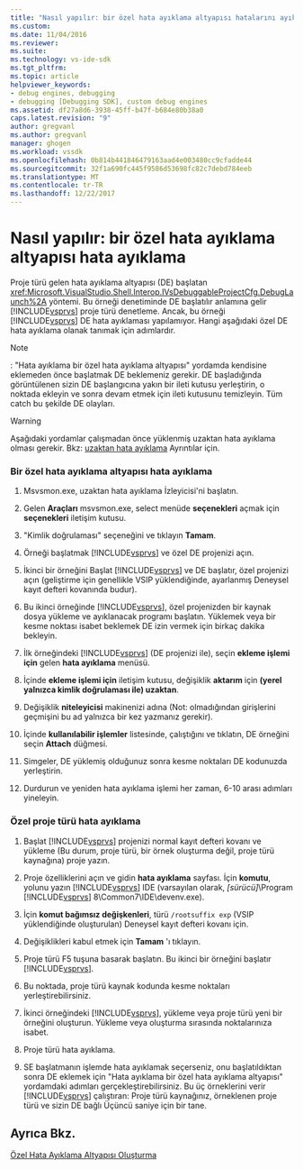 ```yaml
---
title: "Nasıl yapılır: bir özel hata ayıklama altyapısı hatalarını ayıklama | Microsoft Docs"
ms.custom: 
ms.date: 11/04/2016
ms.reviewer: 
ms.suite: 
ms.technology: vs-ide-sdk
ms.tgt_pltfrm: 
ms.topic: article
helpviewer_keywords:
- debug engines, debugging
- debugging [Debugging SDK], custom debug engines
ms.assetid: df27a8d6-3938-45ff-b47f-b684e80b38a0
caps.latest.revision: "9"
author: gregvanl
ms.author: gregvanl
manager: ghogen
ms.workload: vssdk
ms.openlocfilehash: 0b814b441846479163aad4e003480cc9cfadde44
ms.sourcegitcommit: 32f1a690fc445f9586d53698fc82c7debd784eeb
ms.translationtype: MT
ms.contentlocale: tr-TR
ms.lasthandoff: 12/22/2017
---
```

# <a name="how-to-debug-a-custom-debug-engine"></a>Nasıl yapılır: bir özel hata ayıklama altyapısı hata ayıklama
Proje türü gelen hata ayıklama altyapısı (DE) başlatan <xref:Microsoft.VisualStudio.Shell.Interop.IVsDebuggableProjectCfg.DebugLaunch%2A> yöntemi. Bu örneği denetiminde DE başlatılır anlamına gelir [!INCLUDE[vsprvs](../../code-quality/includes/vsprvs_md.md)] proje türü denetleme. Ancak, bu örneği [!INCLUDE[vsprvs](../../code-quality/includes/vsprvs_md.md)] DE hata ayıklaması yapılamıyor. Hangi aşağıdaki özel DE hata ayıklama olanak tanımak için adımlardır.  
  
> [!NOTE]
>  : "Hata ayıklama bir özel hata ayıklama altyapısı" yordamda kendisine eklemeden önce başlatmak DE beklemeniz gerekir. DE başladığında görüntülenen sizin DE başlangıcına yakın bir ileti kutusu yerleştirin, o noktada ekleyin ve sonra devam etmek için ileti kutusunu temizleyin. Tüm catch bu şekilde DE olayları.  
  
> [!WARNING]
>  Aşağıdaki yordamlar çalışmadan önce yüklenmiş uzaktan hata ayıklama olması gerekir. Bkz: [uzaktan hata ayıklama](../../debugger/remote-debugging.md) Ayrıntılar için.  
  
### <a name="debugging-a-custom-debug-engine"></a>Bir özel hata ayıklama altyapısı hata ayıklama  
  
1.  Msvsmon.exe, uzaktan hata ayıklama İzleyicisi'ni başlatın.  
  
2.  Gelen **Araçları** msvsmon.exe, select menüde **seçenekleri** açmak için **seçenekleri** iletişim kutusu.  
  
3.  "Kimlik doğrulaması" seçeneğini ve tıklayın **Tamam**.  
  
4.  Örneği başlatmak [!INCLUDE[vsprvs](../../code-quality/includes/vsprvs_md.md)] ve özel DE projenizi açın.  
  
5.  İkinci bir örneğini Başlat [!INCLUDE[vsprvs](../../code-quality/includes/vsprvs_md.md)] ve DE başlatır, özel projenizi açın (geliştirme için genellikle VSIP yüklendiğinde, ayarlanmış Deneysel kayıt defteri kovanında budur).  
  
6.  Bu ikinci örneğinde [!INCLUDE[vsprvs](../../code-quality/includes/vsprvs_md.md)], özel projenizden bir kaynak dosya yükleme ve ayıklanacak programı başlatın. Yüklemek veya bir kesme noktası isabet beklemek DE izin vermek için birkaç dakika bekleyin.  
  
7.  İlk örneğindeki [!INCLUDE[vsprvs](../../code-quality/includes/vsprvs_md.md)] (DE projenizi ile), seçin **ekleme işlemi için** gelen **hata ayıklama** menüsü.  
  
8.  İçinde **ekleme işlemi için** iletişim kutusu, değişiklik **aktarım** için **(yerel yalnızca kimlik doğrulaması ile) uzaktan**.  
  
9. Değişiklik **niteleyicisi** makinenizi adına (Not: olmadığından girişlerini geçmişini bu ad yalnızca bir kez yazmanız gerekir).  
  
10. İçinde **kullanılabilir işlemler** listesinde, çalıştığını ve tıklatın, DE örneğini seçin **Attach** düğmesi.  
  
11. Simgeler, DE yüklemiş olduğunuz sonra kesme noktaları DE kodunuzda yerleştirin.  
  
12. Durdurun ve yeniden hata ayıklama işlemi her zaman, 6-10 arası adımları yineleyin.  
  
### <a name="debugging-a-custom-project-type"></a>Özel proje türü hata ayıklama  
  
1.  Başlat [!INCLUDE[vsprvs](../../code-quality/includes/vsprvs_md.md)] projenizi normal kayıt defteri kovanı ve yükleme (Bu durum, proje türü, bir örnek oluşturma değil, proje türü kaynağına) proje yazın.  
  
2.  Proje özelliklerini açın ve gidin **hata ayıklama** sayfası. İçin **komutu**, yolunu yazın [!INCLUDE[vsprvs](../../code-quality/includes/vsprvs_md.md)] IDE (varsayılan olarak, *[sürücü]*\Program [!INCLUDE[vsprvs](../../code-quality/includes/vsprvs_md.md)] 8\Common7\IDE\devenv.exe).  
  
3.  İçin **komut bağımsız değişkenleri**, türü `/rootsuffix exp` (VSIP yüklendiğinde oluşturulan) Deneysel kayıt defteri kovanı için.  
  
4.  Değişiklikleri kabul etmek için **Tamam** 'ı tıklayın.  
  
5.  Proje türü F5 tuşuna basarak başlatın. Bu ikinci bir örneğini başlatır [!INCLUDE[vsprvs](../../code-quality/includes/vsprvs_md.md)].  
  
6.  Bu noktada, proje türü kaynak kodunda kesme noktaları yerleştirebilirsiniz.  
  
7.  İkinci örneğindeki [!INCLUDE[vsprvs](../../code-quality/includes/vsprvs_md.md)], yükleme veya proje türü yeni bir örneğini oluşturun. Yükleme veya oluşturma sırasında noktalarınıza isabet.  
  
8.  Proje türü hata ayıklama.  
  
9. SE başlatmanın işlemde hata ayıklamak seçerseniz, onu başlatıldıktan sonra DE eklemek için "Hata ayıklama bir özel hata ayıklama altyapısı" yordamdaki adımları gerçekleştirebilirsiniz. Bu üç örneklerini verir [!INCLUDE[vsprvs](../../code-quality/includes/vsprvs_md.md)] çalıştıran: Proje türü kaynağınız, örneklenen proje türü ve sizin DE bağlı Üçüncü saniye için bir tane.  
  
## <a name="see-also"></a>Ayrıca Bkz.  
 [Özel Hata Ayıklama Altyapısı Oluşturma](../../extensibility/debugger/creating-a-custom-debug-engine.md)